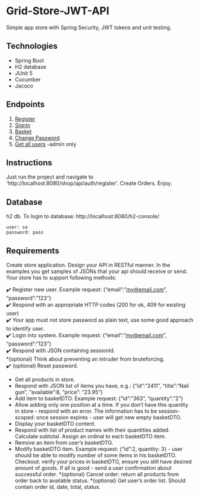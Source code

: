 # Grid-Store-JWT-API
Simple app store with Spring Security, JWT tokens and unit testing.

## Technologies
* Spring Boot
* H2 database
* JUnit 5
* Cucumber
* Jacoco

## Endpoints
1. [Register](http://localhost:8080/shop/api/auth/register)
2. [Signin](http://localhost:8080/shop/api/authenticate)
3. [Basket](http://localhost:8080/shop/api/auth/all)
4. [Change Password](http://localhost:8080/shop/api/auth/change-password")
5. [Get all users](http://localhost:8080/shop/api/auth/all) -admin only

## Instructions
Just run the project and navigate to 'http://localhost:8080/shop/api/auth/register'. Create Orders. Enjoy.

## Database
h2 db. To login to database: http://localhost:8080/h2-console/
```
user: sa
password: pass
```

## Requirements

Create store application. Design your API in RESTful manner. In the examples you get samples of JSONs that your api should receive or send. 
Your store has to support following methods: 

:heavy_check_mark:  Register new user. Example request: {“email”:”my@email.com”, “password”:”123”} </br>
:heavy_check_mark:  Respond with an appropriate HTTP codes (200 for ok, 409 for existing user) </br>
:heavy_check_mark:  Your app must not store password as plain text, use some good approach to identify user. </br>
:heavy_check_mark:  Login into system. Example request: {“email”:”my@email.com”, “password”:”123”} </br>
:heavy_check_mark:  Respond with JSON containing sessionId. </br>
*(optional) Think about preventing an intruder from bruteforcing. </br>
:heavy_check_mark:  (optional) Reset password.</br>
- Get all products in store.
- Respond with JSON list of items you have, e.g.: 
{“id”:”2411”, “title”:”Nail gun”, “available”:8, “price”: “23.95”} 
- Add item to basketDTO. Example request: {“id”:”363”, “quantity”:”2”}
- Allow adding only one position at a time. If you don’t have this quantity in store - respond with an error. The information has to be session-scoped: once session expires - user will get new empty basketDTO.
- Display your basketDTO content.
- Respond with list of product names with their quantities added. Calculate subtotal. Assign an ordinal to each basketDTO item. 
- Remove an item from user’s basketDTO.
- Modify basketDTO item. Example request: {“id”:2, quantity: 3} - user should be able to modify number of some items in his basketDTO.
Checkout: verify your prices in basketDTO, ensure you still have desired amount of goods. If all is good - send a user confirmation about successful order. 
*(optional) Cancel order: return all products from order back to available status. 
*(optional) Get user’s order list. Should contain order id, date, total, status.

